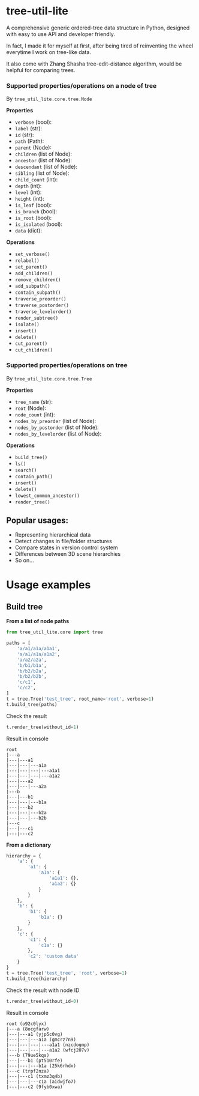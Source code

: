 # tree-util-lite

A comprehensive generic ordered-tree data structure in Python, designed with easy to use API and developer friendly.

In fact, I made it for myself at first, after being tired of reinventing the wheel everytime I work on tree-like data.

It also come with Zhang Shasha tree-edit-distance algorithm, would be helpful for comparing trees.

### Supported properties/operations on a node of tree

By `tree_util_lite.core.tree.Node`

**Properties**

 * `verbose` (bool):
 * `label` (str):
 * `id` (str):
 * `path` (Path):
 * `parent` (Node):
 * `children` (list of Node):
 * `ancestor` (list of Node):
 * `descendant` (list of Node):
 * `sibling` (list of Node):
 * `child_count` (int):
 * `depth` (int):
 * `level` (int):
 * `height` (int):
 * `is_leaf` (bool):
 * `is_branch` (bool):
 * `is_root` (bool):
 * `is_isolated` (bool):
 * `data` (dict):

**Operations**

 * `set_verbose()`
 * `relabel()`
 * `set_parent()`
 * `add_children()`
 * `remove_children()`
 * `add_subpath()`
 * `contain_subpath()`
 * `traverse_preorder()`
 * `traverse_postorder()`
 * `traverse_levelorder()`
 * `render_subtree()`
 * `isolate()`
 * `insert()`
 * `delete()`
 * `cut_parent()`
 * `cut_children()`

### Supported properties/operations on tree

By `tree_util_lite.core.tree.Tree`

**Properties**

 * `tree_name` (str):
 * `root` (Node):
 * `node_count` (int):
 * `nodes_by_preorder` (list of Node):
 * `nodes_by_postorder` (list of Node):
 * `nodes_by_levelorder` (list of Node):

**Operations**

 * `build_tree()`
 * `ls()`
 * `search()`
 * `contain_path()`
 * `insert()`
 * `delete()`
 * `lowest_common_ancestor()`
 * `render_tree()`

## Popular usages:

 * Representing hierarchical data
 * Detect changes in file/folder structures
 * Compare states in version control system
 * Differences between 3D scene hierarchies
 * So on...

# Usage examples

## Build tree

**From a list of node paths**

```python
from tree_util_lite.core import tree

paths = [
    'a/a1/a1a/a1a1',
    'a/a1/a1a/a1a2',
    'a/a2/a2a',
    'b/b1/b1a',
    'b/b2/b2a',
    'b/b2/b2b',
    'c/c1',
    'c/c2',
]
t = tree.Tree('test_tree', root_name='root', verbose=1)
t.build_tree(paths)

```

Check the result
```python
t.render_tree(without_id=1)
```
Result in console

```
root 
|---a 
|---|---a1 
|---|---|---a1a 
|---|---|---|---a1a1 
|---|---|---|---a1a2 
|---|---a2 
|---|---|---a2a 
|---b 
|---|---b1 
|---|---|---b1a 
|---|---b2 
|---|---|---b2a 
|---|---|---b2b 
|---c 
|---|---c1 
|---|---c2 

```

**From a dictionary**

```python
hierarchy = {
    'a': {
        'a1': {
            'a1a': {
                'a1a1': {},
                'a1a2': {}
            }
        }
    },
    'b': {
        'b1': {
            'b1a': {}
        }
    },
    'c': {
        'c1': {
            'c1a': {}
        },
        'c2': 'custom data'
    }
}
t = tree.Tree('test_tree', 'root', verbose=1)
t.build_tree(hierarchy)

```

Check the result with node ID
```python
t.render_tree(without_id=0)
```
Result in console

```
root (o92c0lyx)
|---a (8ocgfarw)
|---|---a1 (yjp5c0vg)
|---|---|---a1a (gmcrz7n9)
|---|---|---|---a1a1 (nzcdogmp)
|---|---|---|---a1a2 (wfcj207v)
|---b (79ue5kqs)
|---|---b1 (pt510rfe)
|---|---|---b1a (25k6rhdx)
|---c (trpf2nza)
|---|---c1 (txmz3q4b)
|---|---|---c1a (aidwjfo7)
|---|---c2 (9fyb0xwa)

```
